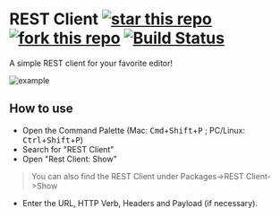 # REST Client [![star this repo](http://githubbadges.com/star.svg?user=ddavison&repo=rest-client&style=flat&color=fff&background=222)](https://github.com/ddavison/rest-client) [![fork this repo](http://githubbadges.com/fork.svg?user=ddavison&repo=rest-client&style=flat&color=fff&background=222)](https://github.com/ddavison/rest-client/fork) [![Build Status](https://travis-ci.org/ddavison/rest-client.svg?branch=master)](https://travis-ci.org/ddavison/rest-client)

A simple REST client for your favorite editor!

![example](https://raw.githubusercontent.com/ddavison/rest-client/master/images/example.gif)

## How to use

- Open the Command Palette (Mac: <kbd>Cmd</kbd>+<kbd>Shift</kbd>+<kbd>P</kbd> ; PC/Linux: <kbd>Ctrl</kbd>+<kbd>Shift</kbd>+<kbd>P</kbd>)
- Search for "REST Client"
- Open "Rest Client: Show"

> You can also find the REST Client under Packages->REST Client->Show

- Enter the URL, HTTP Verb, Headers and Payload (if necessary).
